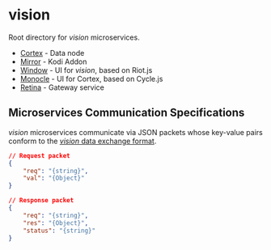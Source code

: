 # vision
Root directory for *vision* microservices.

- [Cortex](cortex) - Data node
- [Mirror](mirror) - Kodi Addon
- [Window](window) - UI for *vision*, based on Riot.js
- [Monocle](monocle) - UI for Cortex, based on Cycle.js
- [Retina](retina) - Gateway service

## Microservices Communication Specifications
*vision* microservices communicate via JSON packets whose key-value pairs conform to the [*vision* data exchange format](#).

```json
// Request packet
{
    "req": "{string}",
    "val": "{Object}"
}

// Response packet
{
    "req": "{string}",
    "res": "{Object}",
    "status": "{string}"
}
```

[cortex]: https://github.com/jagrafft/vision/tree/master/vision/cortex
[mirror]: https://github.com/jagrafft/vision/tree/master/vision/mirror/
[window]: https://github.com/jagrafft/vision/tree/master/vision/window/
[monocle]: https://github.com/jagrafft/vision/tree/master/vision/monocle/
[retina]: https://github.com/jagrafft/vision/tree/master/vision/retina/